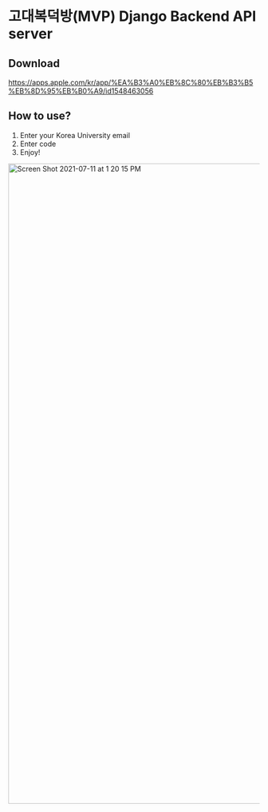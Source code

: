 # 고대복덕방(MVP) Django Backend API server

## Download
https://apps.apple.com/kr/app/%EA%B3%A0%EB%8C%80%EB%B3%B5%EB%8D%95%EB%B0%A9/id1548463056

## How to use?

1. Enter your Korea University email
2. Enter code
3. Enjoy!


<img width="1283" alt="Screen Shot 2021-07-11 at 1 20 15 PM" src="https://user-images.githubusercontent.com/47458431/125182873-bc54d480-e24c-11eb-871b-74cbba199f08.png">
